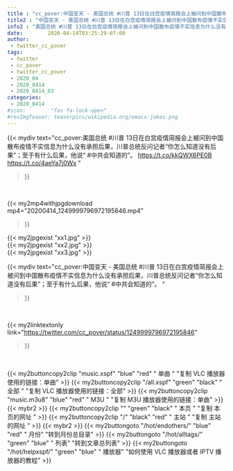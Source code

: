 ```yaml
---
title : "cc_pover:中国变天 - 美国总统 #川普 13日在白宫疫情简报会上被问到中国散布疫情不实信息为什么没有承担后果，川普总统反问记者“你怎么知道没有后果”；至于有什么后果，他说“ #中共会知道的”。 "
title2 : "中国变天 - 美国总统 #川普 13日在白宫疫情简报会上被问到中国散布疫情不实信息为什么没有承担后果，川普总统反问记者“你怎么知道没有后果”；至于有什么后果，他说“ #中共会知道的”。 "
info2 : "美国总统 #川普 13日在白宫疫情简报会上被问到中国散布疫情不实信息为什么没有承担后果，川普总统反问记者“你怎么知道没有后果”；至于有什么后果，他说“ #中共会知道的”。 https://t.co/kkQWX6PE0B  https://t.co/4aeYa7j0Wx "
date:        2020-04-14T03:25:29-07:00
author:
 - twitter_cc_pover
tags:
 - twitter
 - cc_pover
 - twitter_cc_pover
 - 2020_04
 - 2020_0414
 - 2020_0414_03
categories:
 - 2020_0414
#icon:        "fas fa-lock-open"
#resImgTeaser: teaserpics/wikipedia.org/emacs-jokes.png
---
```


{{< mydiv text="cc_pover:美国总统 #川普 13日在白宫疫情简报会上被问到中国散布疫情不实信息为什么没有承担后果，川普总统反问记者“你怎么知道没有后果”；至于有什么后果，他说“ #中共会知道的”。 https://t.co/kkQWX6PE0B  https://t.co/4aeYa7j0Wx "
>}}
<br>


{{< my2mp4withjpgdownload mp4="20200414_1249999796972195846.mp4"
>}}

{{< my2jpgexist "xx1.jpg" >}}<br>
{{< my2jpgexist "xx2.jpg" >}}<br>
{{< my2jpgexist "xx3.jpg" >}}<br>



{{< mydiv text="cc_pover:中国变天 - 美国总统 #川普 13日在白宫疫情简报会上被问到中国散布疫情不实信息为什么没有承担后果，川普总统反问记者“你怎么知道没有后果”；至于有什么后果，他说“ #中共会知道的”。 "
>}}
<br>

{{< my2linktextonly link="https://twitter.com/cc_pover/status/1249999796972195846"
>}}


<br>

{{< my2buttoncopy2clip "music.xspf"        "blue"   "red"    " 单曲 "  "复制 VLC 播放器使用的链接：单曲" >}} {{< my2buttoncopy2clip "/all.xspf"         "green"  "black"  " 全部 "  "复制 VLC 播放器使用的链接：全部" >}} {{< my2buttoncopy2clip "music.m3u8"        "blue"   "red"    " M3U  "    "复制 M3U 播放器使用的链接：单曲" >}} {{< mybr2 >}} {{< my2buttoncopy2clip ""                  "green"  "black"  " 本页 "    "复制 本页的网址 " >}} {{< my2buttoncopy2clip "/"                 "black"  "red"    " 主站 "    "复制 主站的网址 " >}} {{< mybr2 >}} {{< my2buttongoto      "/hot/endothers/"   "blue"   "red"    " 月份"   "转到月份总目录" >}} {{< my2buttongoto      "/hot/alltags/"     "green"  "blue"   " 列表"   "转到文章总列表" >}} {{< my2buttongoto      "/hot/helpxspf/"    "green"  "blue"   " 播放器" "如何使用 VLC 播放器或者 IPTV 播放器的教程" >}} 

